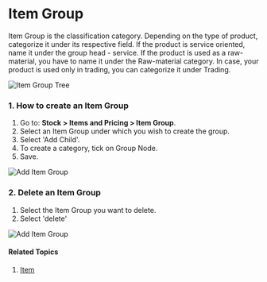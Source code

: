 <!-- add-breadcrumbs -->
# Item Group

Item Group is the classification category. Depending on the type of product,
categorize it under its respective field. If the product is
service oriented, name it under the group head - service. If the
product is used as a raw-material, you have to name it under the Raw-material
category. In case, your product is used only in trading, you can categorize it
under Trading.

<img class="screenshot" alt="Item Group Tree" src="{{docs_base_url}}/assets/img/stock/item-group-tree.png">

### 1. How to create an Item Group

1. Go to: **Stock > Items and Pricing > Item Group**.
1. Select an Item Group under which you wish to create the group.
1. Select 'Add Child'.
1. To create a category, tick on Group Node.
1. Save. 

<img class="screenshot" alt="Add Item Group" src="{{docs_base_url}}/assets/img/stock/item-group-new.gif">

### 2. Delete an Item Group

1. Select the Item Group you want to delete.
1. Select 'delete'

<img class="screenshot" alt="Add Item Group" src="{{docs_base_url}}/assets/img/stock/item-group-del.gif">

#### Related Topics
1. [Item](/docs/user/manual/en/stock/item)